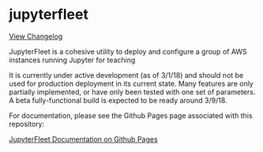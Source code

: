 # jupyterfleet

[View Changelog](https://compbiocore.github.io/jupyterfleet/html/changelog.html)

JupyterFleet is a cohesive utility to deploy and configure a group of AWS instances running Jupyter for teaching

It is currently under active development (as of 3/1/18) and should not be used for production deployment in its current state.  Many features are only partially implemented, or have only been tested with one set of parameters.  A beta fully-functional build is expected to be ready around 3/9/18.

For documentation, please see the Github Pages page associated with this repository:

[JupyterFleet Documentation on Github Pages](https://compbiocore.github.io/jupyterfleet/html/index.html)
